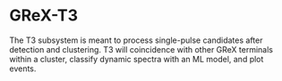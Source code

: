 # GReX-T3
The T3 subsystem is meant to process single-pulse candidates after detection and clustering. T3 will coincidence with other GReX terminals within a cluster, classify dynamic spectra with an ML model, and plot events.
